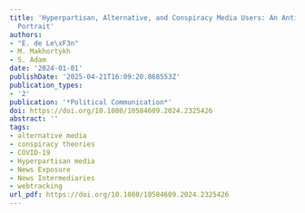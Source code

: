 ```yaml
---
title: 'Hyperpartisan, Alternative, and Conspiracy Media Users: An Anti-Establishment
  Portrait'
authors:
- "E. de Le\xF3n"
- M. Makhortykh
- S. Adam
date: '2024-01-01'
publishDate: '2025-04-21T16:09:20.868553Z'
publication_types:
- '2'
publication: '*Political Communication*'
doi: https://doi.org/10.1080/10584609.2024.2325426
abstract: ''
tags:
- alternative media
- conspiracy theories
- COVID-19
- Hyperpartisan media
- News Exposure
- News Intermediaries
- webtracking
url_pdf: https://doi.org/10.1080/10584609.2024.2325426
---
```


